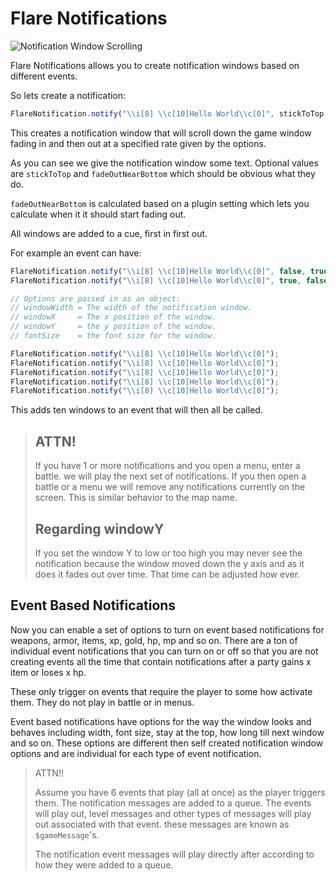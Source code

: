 # Flare Notifications

![Notification Window Scrolling](http://i.imgur.com/EfSN6tQ.png)

Flare Notifications allows you to create notification windows based on different
events.

So lets create a notification:

 ```javascript
 FlareNotification.notify("\\i[8] \\c[10]Hello World\\c[0]", stickToTop, fadeOutNearBottom);
```

This creates a notification window that will scroll down the game window fading in and then out
at a specified rate given by the options.

As you can see we give the notification window some text. Optional values are `stickToTop` and
`fadeOutNearBottom` which should be obvious what they do.

`fadeOutNearBottom` is calculated based on a plugin setting which lets you calculate when it
it should start fading out.

All windows are added to a cue, first in first out.

For example an event can have:

```javascript
FlareNotification.notify("\\i[8] \\c[10]Hello World\\c[0]", false, true, {windoWidth: 900, windowX: 2, windowY: 90});
FlareNotification.notify("\\i[8] \\c[10]Hello World\\c[0]", true, false, {windoWidth: 900, windowX: 2, windowY: 90, fontSize: 20});

// Options are passed in as an object:
// windowWidth = The width of the notification window.
// windowX     = The x position of the window.
// windowY     = the y position of the window.
// fontSize    = the font size for the window.

FlareNotification.notify("\\i[8] \\c[10]Hello World\\c[0]");
FlareNotification.notify("\\i[8] \\c[10]Hello World\\c[0]");
FlareNotification.notify("\\i[8] \\c[10]Hello World\\c[0]");
FlareNotification.notify("\\i[8] \\c[10]Hello World\\c[0]");
FlareNotification.notify("\\i[8] \\c[10]Hello World\\c[0]");
```

This adds ten windows to an event that will then all be called.

> ## ATTN!
>
> If you have 1 or more notifications and you open a menu, enter a battle.
> we will play the next set of notifications. If you then open a battle or a menu
> we will remove any notifications currently on the screen. This is similar behavior
> to the map name.
>
> ## Regarding windowY
>
> If you set the window Y to low or too high you may never see the notification because
> the window moved down the y axis and as it does it fades out over time. That time
> can be adjusted how ever.

## Event Based Notifications

Now you can enable a set of options to turn on event based notifications for weapons, armor, items, xp, gold, hp, mp and so on. There are a ton of individual event notifications that you can turn on or off so that you
are not creating events all the time that contain notifications after a party gains x item or loses x hp.

These only trigger on events that require the player to some how activate them. They do not play in battle or in
menus.

Event based notifications have options for the way the window looks and behaves including width, font size, stay at the top, how long till next window and so on. These options are different then self created notification  window options and are individual for each type of event notification.

> ATTN!!
>
> Assume you have 6 events that play (all at once) as the player triggers them.
> The notification messages are added to a queue. The events will play out,
> level messages and other types of messages will play out associated with that event.
> these messages are known as `$gameMessage`'s.
>
> The notification event messages will play directly after according to how they were
> added to a queue.
